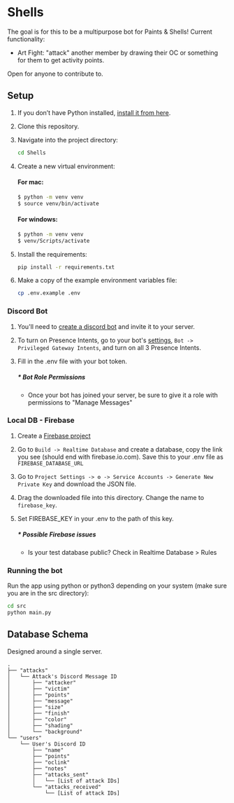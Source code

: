 # Shells

The goal is for this to be a multipurpose bot for Paints & Shells! Current functionality:

- Art Fight: "attack" another member by drawing their OC or something for them to get activity points.

Open for anyone to contribute to.

## Setup

1. If you don’t have Python installed, [install it from here](https://www.python.org/downloads/).

2. Clone this repository.

3. Navigate into the project directory:

   ```bash
   cd Shells
   ```

4. Create a new virtual environment:

    #### For mac:

    ```bash
    $ python -m venv venv
    $ source venv/bin/activate
    ```

    #### For windows:

    ```bash
    $ python -m venv venv
    $ venv/Scripts/activate
    ```

5. Install the requirements:

   ```bash
   pip install -r requirements.txt
   ```

6. Make a copy of the example environment variables file:

   ```bash
   cp .env.example .env
   ```

### Discord Bot

1. You'll need to [create a discord bot](https://discord.com/developers/applications) and invite it to your server.

2. To turn on Presence Intents, go to your bot's [settings](https://discord.com/developers/applications), `Bot -> Privileged Gateway Intents`, and turn on all 3 Presence Intents.

3. Fill in the .env file with your bot token.

    ##### * Bot Role Permissions
    * Once your bot has joined your server, be sure to give it a role with permissions to "Manage Messages"


### Local DB - Firebase

1. Create a [Firebase project](https://console.firebase.google.com/u/0/)
2. Go to `Build -> Realtime Database` and create a database, copy the link you see (should end with firebase.io.com). Save this to your .env file as `FIREBASE_DATABASE_URL`
3. Go to `Project Settings -> ⚙️ -> Service Accounts -> Generate New Private Key` and download the JSON file.
4. Drag the downloaded file into this directory. Change the name to `firebase_key`.
5. Set FIREBASE_KEY in your .env to the path of this key.

    ##### * Possible Firebase issues
    * Is your test database public? Check in Realtime Database > Rules


### Running the bot

Run the app using python or python3 depending on your system (make sure you are in the src directory):

```bash
cd src
python main.py
```

## Database Schema

Designed around a single server.
```
.  
├── "attacks"  
│   └── Attack's Discord Message ID  
│       ├── "attacker"  
│       ├── "victim"  
│       ├── "points"
│       ├── "message"     
│       ├── "size"  
│       ├── "finish"  
│       ├── "color"  
│       ├── "shading"  
│       └── "background"  
└── "users"  
    └── User's Discord ID  
        ├── "name"  
        ├── "points"
        ├── "oclink"
        ├── "notes"      
        ├── "attacks_sent"  
        │   └── [List of attack IDs]  
        └── "attacks_received"  
            └── [List of attack IDs]  
```